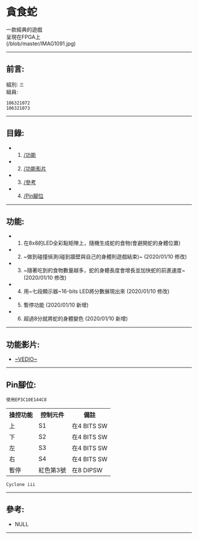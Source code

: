 # 貪食蛇
一款經典的遊戲<br>
呈現在FPGA上<br>
(/blob/master/IMAG1091.jpg)

- - -

## 前言:
組別: ` 三 `<br>
組員:
```
106321072
106321073
```
- - -

## 目錄:
* 1. [/功能](/README.md#功能)
* 2. [/功能影片](/README.md#功能影片)
* 3. [/參考](/README.md#參考)
* 4. [/Pin腳位](/README.md#Pin腳位)
- - -

## 功能:
* 1. 在8x8的LED全彩點矩陣上，隨機生成蛇的食物(會避開蛇的身體位置)
* 2. ~做到碰撞偵測(碰到牆壁與自己的身體則遊戲結束)~ (2020/01/10 修改)
* 3. ~隨著吃到的食物數量越多，蛇的身體長度會增長並加快蛇的前進速度~ (2020/01/10 修改)
* 4. 用~七段顯示器~16-bits LED將分數展現出來 (2020/01/10 修改)
* 5. 暫停功能 (2020/01/10 新增)
* 6. 超過8分就將蛇的身體變色 (2020/01/10 新增)
- - -

## 功能影片:
* [~VEDIO~](https://www.youtube.com/watch?v=ixNvGhTQ70Y^^)
- - -

## Pin腳位:
`使用EP3C10E144C8`
<table>
  <tr>
    <th>操控功能</th>
    <th>控制元件</th>
    <th>備註</th>
  </tr>
  <tr>
    <td>上</td>
    <td>S1</td>
    <td>在4 BITS SW</td>
  </tr>
  <tr>
    <td>下</td>
    <td>S2</td>
    <td>在4 BITS SW</td>
  </tr>
  <tr>
    <td>左</td>
    <td>S3</td>
    <td>在4 BITS SW</td>
  </tr>
  <tr>
    <td>右</td>
    <td>S4</td>
    <td>在4 BITS SW</td>
  </tr>
  <tr>
    <td>暫停</td>
    <td>紅色第3號</td>
    <td>在8 DIPSW</td>
  </tr>
</table>

`Cyclone iii`
- - -

## 參考:
* NULL
- - -
